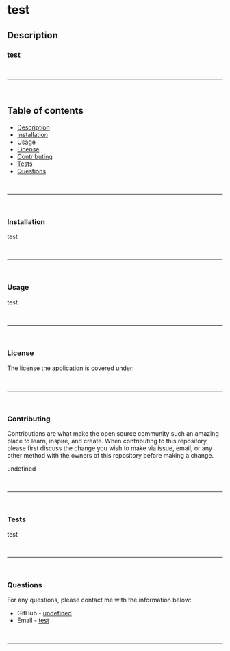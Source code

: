 
# __test__

  

## __Description__


### __test__
 

<br>
<hr>
<br> 

## __Table of contents__

- [Description](#description)
- [Installation](#installation)
- [Usage](#usage)
- [License](#license)
- [Contributing](#contributing)
- [Tests](#tests)
- [Questions](#questions)

<br>
<hr>
<br>


### __Installation__
test


<br>
<hr>
<br>

### __Usage__
test

<br>
<hr>
<br>

### __License__
The license the application is covered under:    

<br>
<hr>
<br>

### __Contributing__
Contributions are what make the open source community such an amazing place to learn, inspire, and create. When contributing to this repository, please first discuss the change you wish to make via issue, email, or any other method with the owners of this repository before making a change.

undefined


<br>
<hr>
<br>


### __Tests__
test

<br>
<hr>
<br>

### __Questions__

  For any questions, please contact me with the information below:

- GitHub - [undefined](https://github.com/undefined)
- Email - [test](test)

<br>
<hr>
<br>

